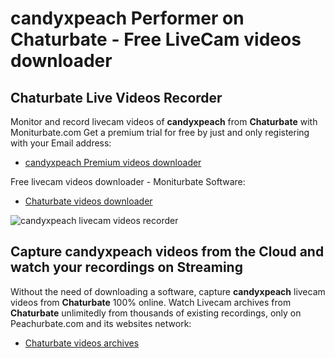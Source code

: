 # candyxpeach Performer on Chaturbate - Free LiveCam videos downloader

## Chaturbate Live Videos Recorder

Monitor and record livecam videos of **candyxpeach** from **Chaturbate** with Moniturbate.com
Get a premium trial for free by just and only registering with your Email address:
* [candyxpeach Premium videos downloader](https://moniturbate.com/request-demo-licence-key.html)

Free livecam videos downloader - Moniturbate Software:
* [Chaturbate videos downloader](https://moniturbate.com/moniturbate-download-software.html)

![candyxpeach livecam videos recorder](https://peachurnet.com/templates/moniturbate-software.png)


## Capture candyxpeach videos from the Cloud and watch your recordings on Streaming

Without the need of downloading a software, capture **candyxpeach** livecam videos from **Chaturbate** 100% online.
Watch Livecam archives from **Chaturbate** unlimitedly from thousands of existing recordings, only on Peachurbate.com and its websites network:
* [Chaturbate videos archives](https://peachurnet.com/)